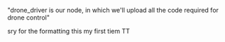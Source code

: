 "drone_driver is our node, in which we'll upload all the code required for drone control"


sry for the formatting this my first tiem TT
